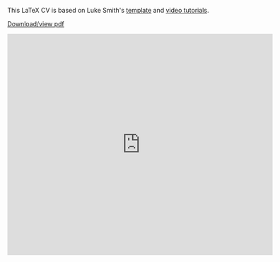 This LaTeX CV is based on Luke Smith's [template](https://github.com/LukeSmithxyz/latex-templates/blob/master/cv.tex) and [video tutorials](https://videos.lukesmith.xyz/videos/watch/playlist/48a02be8-115a-4842-9ebf-6e3c6245f290?playlistPosition=8&resume=true).

[Download/view pdf](https://opmorgan.github.io/cv/cv.pdf)

<iframe src="https://docs.google.com/gview?url=https://opmorgan.github.io/cv/cv.pdf&embedded=true" style="width:600px; height:500px;" frameborder="0"></iframe>

